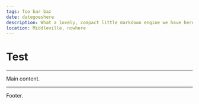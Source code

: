 ```yaml
---
tags: foo bar baz
date: dategoeshere
description: What a lovely, compact little markdown engine we have here.
location: Middleville, nowhere
---
```


# Test

---

Main content.

---

Footer.